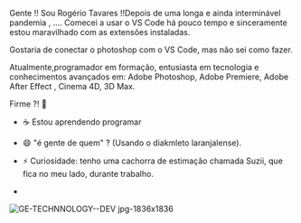   Gente !! 
Sou Rogério Tavares !!Depois de uma longa e ainda interminável pandemia , ....
Comecei a usar o VS Code há pouco tempo e sinceramente estou maravilhado com as extensões instaladas.

Gostaria de conectar o photoshop com o VS Code, mas não sei como fazer. 

Atualmente,programador em formação, entusiasta em tecnologia e conhecimentos avançados em: Adobe Photoshop, Adobe Premiere, Adobe After Effect , Cinema 4D, 3D Max.


Firme ?! 👋

- ☕ Estou aprendendo programar 

- 😄 "é gente de quem" ?  (Usando o diakmleto laranjalense).
- ⚡ Curiosidade: tenho uma cachorra de estimação chamada Suzii, que fica no meu lado, durante trabalho. 
-  

![GE-TECHNNOLOGY--DEV jpg-1836x1836](https://user-images.githubusercontent.com/91990479/147615534-32381b15-ddd4-4009-b85b-2fb92d0a8d80.jpg)

<!--
